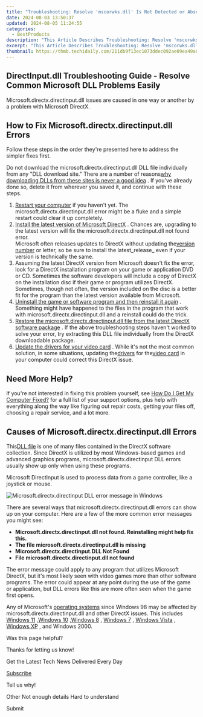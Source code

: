 ```yaml
---
title: "Troubleshooting: Resolve 'mscorwks.dll' Is Not Detected or Absent Error Easily"
date: 2024-08-03 13:50:37
updated: 2024-08-05 11:24:55
categories:
  - BestProducts
description: "This Article Describes Troubleshooting: Resolve 'mscorwks.dll' Is Not Detected or Absent Error Easily"
excerpt: "This Article Describes Troubleshooting: Resolve 'mscorwks.dll' Is Not Detected or Absent Error Easily"
thumbnail: https://thmb.techidaily.com/211db9f13ec1073ddec092ae09ea49a02164e4f7a686ee8cbfaaa30ee82b5b40.jpg
---
```


## DirectInput.dll Troubleshooting Guide - Resolve Common Microsoft DLL Problems Easily
 Microsoft.directx.directinput.dll issues are caused in one way or another by a problem with Microsoft DirectX.  

## How to Fix Microsoft.directx.directinput.dll Errors

 Follow these steps in the order they're presented here to address the simpler fixes first.

 Do not download the microsoft.directx.directinput.dll DLL file individually from any "DLL download site." There are a number of reasons[why downloading DLLs from these sites is never a good idea](https://www.lifewire.com/important-reasons-not-to-download-dll-files-2624455) . If you've already done so, delete it from wherever you saved it, and continue with these steps.

1. [Restart your computer](https://www.lifewire.com/how-to-reboot-a-computer-2624568) if you haven't yet. The microsoft.directx.directinput.dll error might be a fluke and a simple restart could clear it up completely.
2. [Install the latest version of Microsoft DirectX](https://www.lifewire.com/how-to-download-install-directx-2624489) . Chances are, upgrading to the latest version will fix the microsoft.directx.directinput.dll not found error.  
 Microsoft often releases updates to DirectX without updating the[version number](https://www.lifewire.com/version-number-2626043) or letter, so be sure to install the latest_release_ even if your version is technically the same.
3. Assuming the latest DirectX version from Microsoft doesn't fix the error, look for a DirectX installation program on your game or application DVD or CD. Sometimes the software developers will include a copy of DirectX on the installation disc if their game or program utilizes DirectX.  
 Sometimes, though not often, the version included on the disc is a better fit for the program than the latest version available from Microsoft.
4. [Uninstall the game or software program and then reinstall it again](https://www.lifewire.com/what-is-the-proper-way-to-reinstall-a-software-program-2624478) . Something might have happened to the files in the program that work with microsoft.directx.directinput.dll and a reinstall could do the trick.
5. [Restore the microsoft.directx.directinput.dll file from the latest DirectX software package](https://www.lifewire.com/how-to-restore-a-missing-directx-dll-file-2624516) . If the above troubleshooting steps haven't worked to solve your error, try extracting this DLL file individually from the DirectX downloadable package.
6. [Update the drivers for your video card](https://www.lifewire.com/how-to-update-drivers-in-windows-2619214) . While it's not the most common solution, in some situations, updating the[drivers](https://www.lifewire.com/what-is-a-device-driver-2625796) for the[video card](https://www.lifewire.com/what-is-a-video-card-2618161) in your computer could correct this DirectX issue.

## Need More Help?

 If you're not interested in fixing this problem yourself, see [How Do I Get My Computer Fixed?](https://www.lifewire.com/how-do-i-get-my-computer-fixed-2625167) for a full list of your support options, plus help with everything along the way like figuring out repair costs, getting your files off, choosing a repair service, and a lot more.

## Causes of Microsoft.directx.directinput.dll Errors

 This[DLL file](https://www.lifewire.com/what-is-a-dll-file-2625852) is one of many files contained in the DirectX software collection. Since DirectX is utilized by most Windows-based games and advanced graphics programs, microsoft.directx.directinput DLL errors usually show up only when using these programs.

 Microsoft DirectInput is used to process data from a game controller, like a joystick or mouse.

![Microsoft.directx.directinput DLL error message in Windows](https://www.lifewire.com/thmb/6aDqCXaZQCAq9xdpHdArkVnKeBU=/1500x0/filters:no_upscale():max_bytes(150000):strip_icc():format(webp)/microsoft-directx-directinput-dll-error-message-5a8d6c23a18d9e00377a61ed.png)

 There are several ways that microsoft.directx.directinput.dll errors can show up on your computer. Here are a few of the more common error messages you might see:

* **Microsoft.directx.directinput.dll not found. Reinstalling might help fix this.**
* **The file microsoft.directx.directinput.dll is missing**
* **Microsoft.directx.directinput.DLL Not Found**
* **File microsoft.directx.directinput.dll not found**

 The error message could apply to any program that utilizes Microsoft DirectX, but it's most likely seen with video games more than other software programs. The error could appear at any point during the use of the game or application, but DLL errors like this are more often seen when the game first opens.

 Any of Microsoft's [operating systems](https://www.lifewire.com/operating-systems-2625912) since Windows 98 may be affected by microsoft.directx.directinput.dll and other DirectX issues. This includes [Windows 11](https://www.lifewire.com/windows-11-5188930) ,[Windows 10](https://www.lifewire.com/windows-10-2626217) ,[Windows 8](https://www.lifewire.com/windows-8-2626235) , [Windows 7](https://www.lifewire.com/windows-7-2626265) , [Windows Vista](https://www.lifewire.com/windows-vista-2626311) , [Windows XP](https://www.lifewire.com/windows-xp-2626354) , and Windows 2000.

Was this page helpful?

Thanks for letting us know!

 Get the Latest Tech News Delivered Every Day

[Subscribe](https://www.lifewire.com/#)

Tell us why!

 Other  Not enough details  Hard to understand

 Submit

<ins class="adsbygoogle"
     style="display:block"
     data-ad-format="autorelaxed"
     data-ad-client="ca-pub-7571918770474297"
     data-ad-slot="1223367746"></ins>



<ins class="adsbygoogle"
     style="display:block"
     data-ad-client="ca-pub-7571918770474297"
     data-ad-slot="8358498916"
     data-ad-format="auto"
     data-full-width-responsive="true"></ins>
